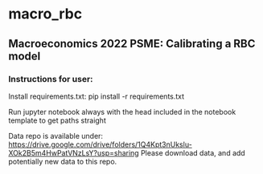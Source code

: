 # macro_rbc
## Macroeconomics 2022 PSME: Calibrating a RBC model

### Instructions for user:
Install requirements.txt: pip install -r requirements.txt

Run jupyter notebook always with the head included in the notebook template to get paths straight

Data repo is available under: https://drive.google.com/drive/folders/1Q4Kpt3nUkslu-XOk2B5m4HwPatVNzLsY?usp=sharing
Please download data, and add potentially new data to this repo.

